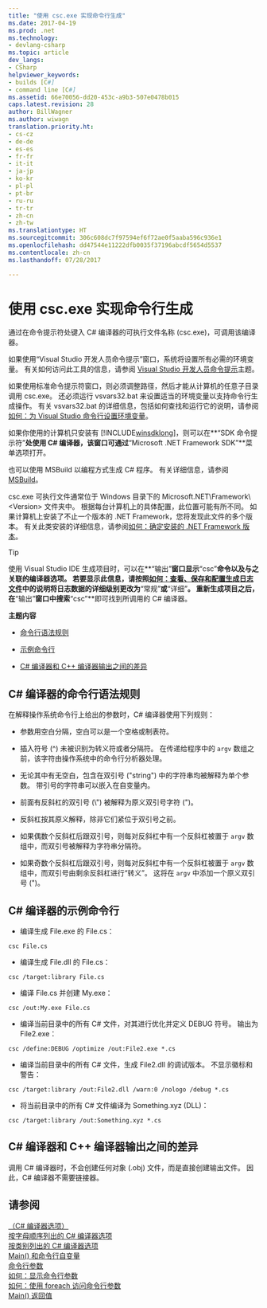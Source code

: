 ```yaml
---
title: "使用 csc.exe 实现命令行生成"
ms.date: 2017-04-19
ms.prod: .net
ms.technology:
- devlang-csharp
ms.topic: article
dev_langs:
- CSharp
helpviewer_keywords:
- builds [C#]
- command line [C#]
ms.assetid: 66e70056-dd20-453c-a9b3-507e0478b015
caps.latest.revision: 28
author: BillWagner
ms.author: wiwagn
translation.priority.ht:
- cs-cz
- de-de
- es-es
- fr-fr
- it-it
- ja-jp
- ko-kr
- pl-pl
- pt-br
- ru-ru
- tr-tr
- zh-cn
- zh-tw
ms.translationtype: HT
ms.sourcegitcommit: 306c608dc7f97594ef6f72ae0f5aaba596c936e1
ms.openlocfilehash: dd47544e11222dfb0035f37196abcdf5654d5537
ms.contentlocale: zh-cn
ms.lasthandoff: 07/28/2017

---
```

# <a name="command-line-build-with-cscexe"></a>使用 csc.exe 实现命令行生成
通过在命令提示符处键入 C# 编译器的可执行文件名称 (csc.exe)，可调用该编译器。

如果使用“Visual Studio 开发人员命令提示”窗口，系统将设置所有必需的环境变量。 有关如何访问此工具的信息，请参阅 [Visual Studio 开发人员命令提示](../../../framework/tools/developer-command-prompt-for-vs.md)主题。 

如果使用标准命令提示符窗口，则必须调整路径，然后才能从计算机的任意子目录调用 csc.exe。 还必须运行 vsvars32.bat 来设置适当的环境变量以支持命令行生成操作。 有关 vsvars32.bat 的详细信息，包括如何查找和运行它的说明，请参阅[如何：为 Visual Studio 命令行设置环境变量](../../../csharp/language-reference/compiler-options/how-to-set-environment-variables-for-the-visual-studio-command-line.md)。

如果你使用的计算机只安装有 [!INCLUDE[winsdklong](~/includes/winsdklong-md.md)]，则可以在**“SDK 命令提示符”**处使用 C# 编译器，该窗口可通过**“Microsoft .NET Framework SDK”**菜单选项打开。

也可以使用 MSBuild 以编程方式生成 C# 程序。 有关详细信息，请参阅 [MSBuild](/visualstudio/msbuild/msbuild)。

csc.exe 可执行文件通常位于 Windows 目录下的 Microsoft.NET\Framework\\\<Version> 文件夹中。 根据每台计算机上的具体配置，此位置可能有所不同。 如果计算机上安装了不止一个版本的 .NET Framework，您将发现此文件的多个版本。 有关此类安装的详细信息，请参阅[如何：确定安装的 .NET Framework 版本](../../../framework/migration-guide/how-to-determine-which-versions-are-installed.md)。

> [!TIP]
>  使用 Visual Studio IDE 生成项目时，可以在**“输出”**窗口显示**“csc”**命令以及与之关联的编译器选项。 若要显示此信息，请按照[如何：查看、保存和配置生成日志文件](/visualstudio/ide/how-to-view-save-and-configure-build-log-files#to-change-the-amount-of-information-included-in-the-build-log)中的说明将日志数据的详细级别更改为**“常规”**或**“详细”**。 重新生成项目之后，在**“输出”**窗口中搜索**“csc”**即可找到所调用的 C# 编译器。

 **主题内容**

- [命令行语法规则](#-rules-for-command-line-syntax-for-the-c-compiler)

- [示例命令行](#sample-command-lines-for-the-c-compiler)

- [C# 编译器和 C++ 编译器输出之间的差异](#differences-between-c-compiler-and-c-compiler-output)

## <a name="rules-for-command-line-syntax-for-the-c-compiler"></a>C# 编译器的命令行语法规则

在解释操作系统命令行上给出的参数时，C# 编译器使用下列规则：

- 参数用空白分隔，空白可以是一个空格或制表符。

- 插入符号 (^) 未被识别为转义符或者分隔符。 在传递给程序中的 `argv` 数组之前，该字符由操作系统中的命令行分析器处理。

- 无论其中有无空白，包含在双引号 ("string") 中的字符串均被解释为单个参数。 带引号的字符串可以嵌入在自变量内。

- 前面有反斜杠的双引号 (\\") 被解释为原义双引号字符 (")。

- 反斜杠按其原义解释，除非它们紧位于双引号之前。

- 如果偶数个反斜杠后跟双引号，则每对反斜杠中有一个反斜杠被置于 `argv` 数组中，而双引号被解释为字符串分隔符。

- 如果奇数个反斜杠后跟双引号，则每对反斜杠中有一个反斜杠被置于 `argv` 数组中，而双引号由剩余反斜杠进行“转义”。 这将在 `argv` 中添加一个原义双引号 (")。

## <a name="sample-command-lines-for-the-c-compiler"></a>C# 编译器的示例命令行

- 编译生成 File.exe 的 File.cs：

```console
csc File.cs 
```

- 编译生成 File.dll 的 File.cs：

```console
csc /target:library File.cs
```

- 编译 File.cs 并创建 My.exe：

```console
csc /out:My.exe File.cs
```

- 编译当前目录中的所有 C# 文件，对其进行优化并定义 DEBUG 符号。 输出为 File2.exe：

```console
csc /define:DEBUG /optimize /out:File2.exe *.cs
```

- 编译当前目录中的所有 C# 文件，生成 File2.dll 的调试版本。 不显示徽标和警告：

```console
csc /target:library /out:File2.dll /warn:0 /nologo /debug *.cs
```

- 将当前目录中的所有 C# 文件编译为 Something.xyz (DLL)：

```console
csc /target:library /out:Something.xyz *.cs
```

## <a name="differences-between-c-compiler-and-c-compiler-output"></a>C# 编译器和 C++ 编译器输出之间的差异
调用 C# 编译器时，不会创建任何对象 (.obj) 文件，而是直接创建输出文件。 因此，C# 编译器不需要链接器。

## <a name="see-also"></a>请参阅
 [（C# 编译器选项）](../../../csharp/language-reference/compiler-options/index.md)   
 [按字母顺序列出的 C# 编译器选项](../../../csharp/language-reference/compiler-options/listed-alphabetically.md)   
 [按类别列出的 C# 编译器选项](../../../csharp/language-reference/compiler-options/listed-by-category.md)   
 [Main() 和命令行自变量](../../../csharp/programming-guide/main-and-command-args/index.md)   
 [命令行参数](../../../csharp/programming-guide/main-and-command-args/command-line-arguments.md)   
 [如何：显示命令行参数](../../../csharp/programming-guide/main-and-command-args/how-to-display-command-line-arguments.md)   
 [如何：使用 foreach 访问命令行参数](../../../csharp/programming-guide/main-and-command-args/how-to-access-command-line-arguments-using-foreach.md)   
 [Main() 返回值](../../../csharp/programming-guide/main-and-command-args/main-return-values.md)

